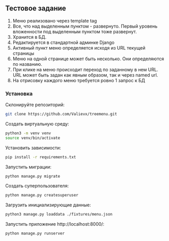 ## Тестовое задание

1) Меню реализовано через template tag
2) Все, что над выделенным пунктом - развернуто. Первый уровень вложенности под выделенным пунктом тоже развернут.
3) Хранится в БД.
4) Редактируется в стандартной админке Django
5) Активный пункт меню определяется исходя из URL текущей страницы
6) Меню на одной странице может быть несколько. Они определяются по названию.
7) При клике на меню происходит переход по заданному в нем URL. URL может быть задан как явным образом, так и через named url.
8) На отрисовку каждого меню требуется ровно 1 запрос к БД

### Установка
Склонируйте репозиторий:
``` bash
git clone https://github.com/Valievx/treemenu.git
```
  
Создать виртуальную среду:
``` bash
python3 -m venv venv
source venv/bin/activate
```

Установить зависимости:
```bash
pip install -r requirements.txt
```

Запустить миграции:
``` bash
python manage.py migrate
```
    
Создать суперпользователя:
``` bash
python manage.py createsuperuser
```

Загрузить инициализирующие данные:
``` bash
python3 manage.py loaddata ./fixtures/menu.json 
```

Запустить приложение http://localhost:8000/:
``` bash
python manage.py runserver
```